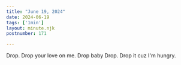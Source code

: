 ```yaml
---
title: "June 19, 2024"
date: 2024-06-19
tags: ['1min']
layout: minute.njk
postnumber: 171

---
```


Drop. Drop your love on me. Drop baby Drop. Drop it cuz I'm hungry. 